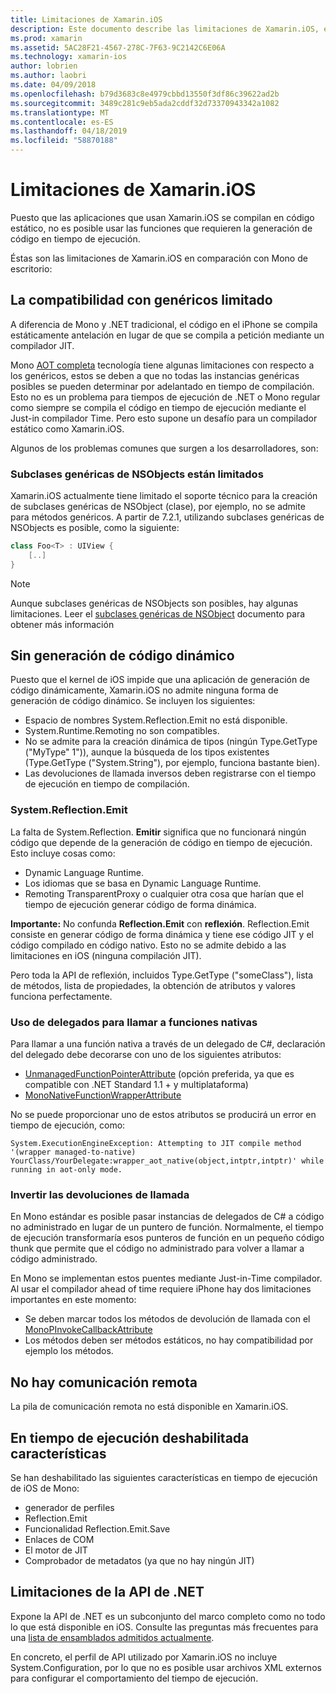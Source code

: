 ```yaml
---
title: Limitaciones de Xamarin.iOS
description: Este documento describe las limitaciones de Xamarin.iOS, explicar los genéricos, subclases genéricas de NSObjects, P/Invoke en los objetos genéricos y mucho más.
ms.prod: xamarin
ms.assetid: 5AC28F21-4567-278C-7F63-9C2142C6E06A
ms.technology: xamarin-ios
author: lobrien
ms.author: laobri
ms.date: 04/09/2018
ms.openlocfilehash: b79d3683c8e4979cbbd13550f3df86c39622ad2b
ms.sourcegitcommit: 3489c281c9eb5ada2cddf32d73370943342a1082
ms.translationtype: MT
ms.contentlocale: es-ES
ms.lasthandoff: 04/18/2019
ms.locfileid: "58870188"
---
```

# <a name="limitations-of-xamarinios"></a>Limitaciones de Xamarin.iOS

Puesto que las aplicaciones que usan Xamarin.iOS se compilan en código estático, no es posible usar las funciones que requieren la generación de código en tiempo de ejecución.

Éstas son las limitaciones de Xamarin.iOS en comparación con Mono de escritorio:

 <a name="Limited_Generics_Support" />


## <a name="limited-generics-support"></a>La compatibilidad con genéricos limitado

A diferencia de Mono y .NET tradicional, el código en el iPhone se compila estáticamente antelación en lugar de que se compila a petición mediante un compilador JIT.

Mono [AOT completa](https://www.mono-project.com/docs/advanced/aot/#full-aot) tecnología tiene algunas limitaciones con respecto a los genéricos, estos se deben a que no todas las instancias genéricas posibles se pueden determinar por adelantado en tiempo de compilación. Esto no es un problema para tiempos de ejecución de .NET o Mono regular como siempre se compila el código en tiempo de ejecución mediante el Just-in compilador Time. Pero esto supone un desafío para un compilador estático como Xamarin.iOS.

Algunos de los problemas comunes que surgen a los desarrolladores, son:

 <a name="Generic_Subclasses_of_NSObjects_are_limited" />


### <a name="generic-subclasses-of-nsobjects-are-limited"></a>Subclases genéricas de NSObjects están limitados

Xamarin.iOS actualmente tiene limitado el soporte técnico para la creación de subclases genéricas de NSObject (clase), por ejemplo, no se admite para métodos genéricos. A partir de 7.2.1, utilizando subclases genéricas de NSObjects es posible, como la siguiente:

```csharp
class Foo<T> : UIView {
    [..]
}
```

> [!NOTE]
> Aunque subclases genéricas de NSObjects son posibles, hay algunas limitaciones. Leer el [subclases genéricas de NSObject](~/ios/internals/api-design/nsobject-generics.md) documento para obtener más información


 <a name="No_Dynamic_Code_Generation" />


## <a name="no-dynamic-code-generation"></a>Sin generación de código dinámico

Puesto que el kernel de iOS impide que una aplicación de generación de código dinámicamente, Xamarin.iOS no admite ninguna forma de generación de código dinámico. Se incluyen los siguientes:

-  Espacio de nombres System.Reflection.Emit no está disponible.
-  System.Runtime.Remoting no son compatibles.
-  No se admite para la creación dinámica de tipos (ningún Type.GetType ("MyType" 1")), aunque la búsqueda de los tipos existentes (Type.GetType ("System.String"), por ejemplo, funciona bastante bien). 
-  Las devoluciones de llamada inversos deben registrarse con el tiempo de ejecución en tiempo de compilación.


 
 <a name="System.Reflection.Emit" />


### <a name="systemreflectionemit"></a>System.Reflection.Emit

La falta de System.Reflection. **Emitir** significa que no funcionará ningún código que depende de la generación de código en tiempo de ejecución. Esto incluye cosas como:

-  Dynamic Language Runtime.
-  Los idiomas que se basa en Dynamic Language Runtime.
-  Remoting TransparentProxy o cualquier otra cosa que harían que el tiempo de ejecución generar código de forma dinámica. 


 **Importante:** No confunda **Reflection.Emit** con **reflexión**. Reflection.Emit consiste en generar código de forma dinámica y tiene ese código JIT y el código compilado en código nativo. Esto no se admite debido a las limitaciones en iOS (ninguna compilación JIT).

Pero toda la API de reflexión, incluidos Type.GetType ("someClass"), lista de métodos, lista de propiedades, la obtención de atributos y valores funciona perfectamente.

### <a name="using-delegates-to-call-native-functions"></a>Uso de delegados para llamar a funciones nativas

Para llamar a una función nativa a través de un delegado de C#, declaración del delegado debe decorarse con uno de los siguientes atributos:

- [UnmanagedFunctionPointerAttribute](xref:System.Runtime.InteropServices.UnmanagedFunctionPointerAttribute) (opción preferida, ya que es compatible con .NET Standard 1.1 + y multiplataforma)
- [MonoNativeFunctionWrapperAttribute](xref:ObjCRuntime.MonoNativeFunctionWrapperAttribute)

No se puede proporcionar uno de estos atributos se producirá un error en tiempo de ejecución, como:

```
System.ExecutionEngineException: Attempting to JIT compile method '(wrapper managed-to-native) YourClass/YourDelegate:wrapper_aot_native(object,intptr,intptr)' while running in aot-only mode.
```
 
 <a name="Reverse_Callbacks" />


### <a name="reverse-callbacks"></a>Invertir las devoluciones de llamada

En Mono estándar es posible pasar instancias de delegados de C# a código no administrado en lugar de un puntero de función. Normalmente, el tiempo de ejecución transformaría esos punteros de función en un pequeño código thunk que permite que el código no administrado para volver a llamar a código administrado.

En Mono se implementan estos puentes mediante Just-in-Time compilador. Al usar el compilador ahead of time requiere iPhone hay dos limitaciones importantes en este momento:

-  Se deben marcar todos los métodos de devolución de llamada con el [MonoPInvokeCallbackAttribute](xref:ObjCRuntime.MonoPInvokeCallbackAttribute)
-  Los métodos deben ser métodos estáticos, no hay compatibilidad por ejemplo los métodos.
 
<a name="No_Remoting" />

## <a name="no-remoting"></a>No hay comunicación remota

La pila de comunicación remota no está disponible en Xamarin.iOS.


 <a name="Runtime_Disabled_Features" />


## <a name="runtime-disabled-features"></a>En tiempo de ejecución deshabilitada características

Se han deshabilitado las siguientes características en tiempo de ejecución de iOS de Mono:

-  generador de perfiles
-  Reflection.Emit
-  Funcionalidad Reflection.Emit.Save
-  Enlaces de COM
-  El motor de JIT
-  Comprobador de metadatos (ya que no hay ningún JIT)


 <a name=".NET_API_Limitations" />


## <a name="net-api-limitations"></a>Limitaciones de la API de .NET

Expone la API de .NET es un subconjunto del marco completo como no todo lo que está disponible en iOS. Consulte las preguntas más frecuentes para una [lista de ensamblados admitidos actualmente](~/cross-platform/internals/available-assemblies.md).



En concreto, el perfil de API utilizado por Xamarin.iOS no incluye System.Configuration, por lo que no es posible usar archivos XML externos para configurar el comportamiento del tiempo de ejecución.
